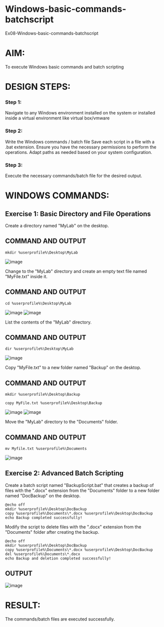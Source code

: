 # Windows-basic-commands-batchscript
Ex08-Windows-basic-commands-batchscript

# AIM:
To execute Windows basic commands and batch scripting

# DESIGN STEPS:

### Step 1:

Navigate to any Windows environment installed on the system or installed inside a virtual environment like virtual box/vmware 

### Step 2:

Write the Windows commands / batch file
Save each script in a file with a .bat extension.
Ensure you have the necessary permissions to perform the operations.
Adapt paths as needed based on your system configuration.
### Step 3:

Execute the necessary commands/batch file for the desired output. 




# WINDOWS COMMANDS:
## Exercise 1: Basic Directory and File Operations
Create a directory named "MyLab" on the desktop.

## COMMAND AND OUTPUT
```
mkdir %userprofile%\Desktop\MyLab
```
![image](https://github.com/keerthanasivakumar02/Windows-basic-commands-batchscript/assets/150827397/d8bb33e5-863c-4e6e-9443-bf0a64234331)

Change to the "MyLab" directory and create an empty text file named "MyFile.txt" inside it.


## COMMAND AND OUTPUT
```
cd %userprofile%\Desktop\MyLab
```
![image](https://github.com/keerthanasivakumar02/Windows-basic-commands-batchscript/assets/150827397/b381c59c-0237-446f-a6f2-309e741ddfa2)
![image](https://github.com/keerthanasivakumar02/Windows-basic-commands-batchscript/assets/150827397/2b45b308-a9ca-4ddd-b073-4aea0c8e7a16)

List the contents of the "MyLab" directory.


## COMMAND AND OUTPUT
```
dir %userprofile%\Desktop\MyLab
```
![image](https://github.com/keerthanasivakumar02/Windows-basic-commands-batchscript/assets/150827397/9dddd277-5c77-470a-9398-d46d3f999077)

Copy "MyFile.txt" to a new folder named "Backup" on the desktop.

## COMMAND AND OUTPUT
```
mkdir %userprofile%\Desktop\Backup

copy MyFile.txt %userprofile%\Desktop\Backup
```
![image](https://github.com/keerthanasivakumar02/Windows-basic-commands-batchscript/assets/150827397/ba586a1b-fbb5-45b4-ad6f-4718a7ee9e29)
![image](https://github.com/keerthanasivakumar02/Windows-basic-commands-batchscript/assets/150827397/425d8f84-fd98-4f5c-895f-9bd7244074d3)

Move the "MyLab" directory to the "Documents" folder.


## COMMAND AND OUTPUT
```
mv Myfile.txt %userprofile%\Documents
```
![image](https://github.com/keerthanasivakumar02/Windows-basic-commands-batchscript/assets/150827397/d274f8c9-420d-43a6-96ef-b471592d3715)

## Exercise 2: Advanced Batch Scripting
Create a batch script named "BackupScript.bat" that creates a backup of files with the ".docx" extension from the "Documents" folder to a new folder named "DocBackup" on the desktop.
```
@echo off
mkdir %userprofile%\Desktop\DocBackup
copy %userprofile%\Documents\*.docx %userprofile%\Desktop\DocBackup
echo Backup completed successfully!

```

Modify the script to delete files with the ".docx" extension from the "Documents" folder after creating the backup.
```
@echo off
mkdir %userprofile%\Desktop\DocBackup
copy %userprofile%\Documents\*.docx %userprofile%\Desktop\DocBackup
del %userprofile%\Documents\*.docx
echo Backup and deletion completed successfully!

```

## OUTPUT


![image](https://github.com/keerthanasivakumar02/Windows-basic-commands-batchscript/assets/150827397/a3a97c18-4cd3-40d7-817a-a78f5f2bd644)



# RESULT:
The commands/batch files are executed successfully.

